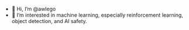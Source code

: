 - 👋 Hi, I’m @awlego
- 👀 I’m interested in machine learning, especially reinforcement learning, object detection, and AI safety.
